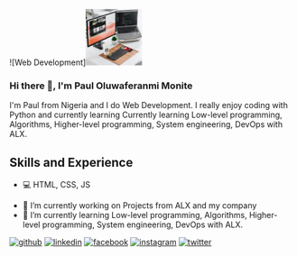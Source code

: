 ![Web Development]<img src="https://github.com/Bishopaul/Bishopaul/blob/main/alexandru-acea-GhwCef9VRr4-unsplash.jpg" width="100" height="100">

### Hi there 👋, I'm Paul Oluwaferanmi Monite

I'm Paul from Nigeria and I do Web Development. I really enjoy coding with Python and currently learning Currently learning Low-level programming, Algorithms, Higher-level programming, System engineering, DevOps with ALX.

## Skills and Experience 
* 💻 HTML, CSS, JS

- 🔭 I’m currently working on Projects from ALX and my company  
- 🌱 I’m currently learning Low-level programming, Algorithms, Higher-level programming, System engineering, DevOps with ALX. 

[<img src='https://cdn.jsdelivr.net/npm/simple-icons@3.0.1/icons/github.svg' alt='github' height='40'>](https://github.com/Bishopaul)  [<img src='https://cdn.jsdelivr.net/npm/simple-icons@3.0.1/icons/linkedin.svg' alt='linkedin' height='40'>](https://www.linkedin.com/in/paul-oluwaferanmi-monite-a184aa182/)  [<img src='https://cdn.jsdelivr.net/npm/simple-icons@3.0.1/icons/facebook.svg' alt='facebook' height='40'>](https://www.facebook.com/paul.monite.75)  [<img src='https://cdn.jsdelivr.net/npm/simple-icons@3.0.1/icons/instagram.svg' alt='instagram' height='40'>](https://www.instagram.com/lagosbishop/)  [<img src='https://cdn.jsdelivr.net/npm/simple-icons@3.0.1/icons/twitter.svg' alt='twitter' height='40'>](https://twitter.com/stratevan) 
